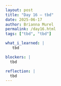```yaml
---
layout: post
title: "Day 16 – tbd"
date: 2025-06-17
author: Brianna Murel
permalink: /day16.html
tags: ["tbd", "tbd"]

what_i_learned: |
   tbd

blockers: |
  tbd

reflection: |
  tbd
---
```

